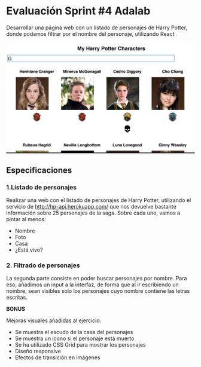 #  Evaluación Sprint #4 Adalab
Desarrollar una página web con un listado de personajes de Harry Potter, donde podamos filtrar por el nombre del personaje, utilizando React

![imagen design](/src/images/design.png)

## Especificaciones
### 1.Listado de personajes
Realizar una web con el listado de personajes de Harry Potter, utilizando el servicio de http://hp-api.herokuapp.com/ que nos devuelve bastante información sobre 25 personajes de la saga. Sobre cada uno, vamos a pintar al menos:
- Nombre
- Foto
- Casa
- ¿Está vivo?

### 2. Filtrado de personajes
La segunda parte consiste en poder buscar personajes por nombre. Para eso, añadimos un input a la interfaz, de forma que al ir escribiendo un nombre, sean visibles solo los personajes cuyo nombre contiene las letras escritas.

**BONUS**

Mejoras visuales añadidas al ejercicio:
- Se muestra el escudo de la casa del personajes
- Se muestra un icono si el personaje está muerto
- Se ha utilizado CSS Grid para mostrar los personajes
- Diseño responsive
- Efectos de transición en imágenes

